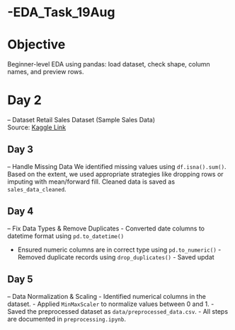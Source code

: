 # -EDA_Task_19Aug
# Objective 
Beginner-level EDA using pandas: load dataset, check shape, column names, and 
preview rows. 
 
# Day 2
– Dataset 
Retail Sales Dataset (Sample Sales Data)   
Source: [Kaggle Link](https://www.kaggle.com/datasets/kyanyoga/sample-sales-data)


## Day 3
– Handle Missing Data 
We identified missing values using `df.isna().sum()`. Based on the 
extent, we used appropriate strategies like dropping rows or imputing 
with mean/forward fill. Cleaned data is saved as 
`sales_data_cleaned`.


## Day 4
– Fix Data Types & Remove Duplicates - Converted date columns to datetime format using 
`pd.to_datetime()` 
- Ensured numeric columns are in correct type using 
`pd.to_numeric()` - Removed duplicate records using `drop_duplicates()` - Saved updat


## Day 5 
– Data Normalization & Scaling - Identified numerical columns in the dataset. - Applied `MinMaxScaler` to normalize values between 0 
and 1. - Saved the preprocessed dataset as 
`data/preprocessed_data.csv`. - All steps are documented in `preprocessing.ipynb`.
